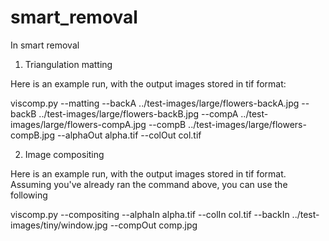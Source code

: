 # smart_removal

In smart removal

1. Triangulation matting 

Here is an example run, with the output images stored in tif format:

viscomp.py --matting --backA ../test-images/large/flowers-backA.jpg --backB ../test-images/large/flowers-backB.jpg --compA ../test-images/large/flowers-compA.jpg --compB ../test-images/large/flowers-compB.jpg --alphaOut alpha.tif --colOut col.tif

2. Image compositing 

Here is an example run, with the output images stored in tif format.
Assuming you've already ran the command above, you can use the
following

viscomp.py --compositing --alphaIn alpha.tif --colIn col.tif --backIn ../test-images/tiny/window.jpg --compOut comp.jpg
